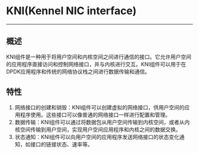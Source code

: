 # KNI(Kennel NIC interface)
---

## 概述
KNI组件是一种用于将用户空间和内核空间之间进行通信的接口。它允许用户空间的应用程序直接访问和控制网络接口，并与内核进行交互。KNI组件可以用于在DPDK应用程序和传统的网络协议栈之间进行数据传输和通信。

## 特性
1. 网络接口的创建和销毁：KNI组件可以创建虚拟的网络接口，供用户空间的应用程序使用。这些接口可以像普通的网络接口一样进行配置和管理。
2. 数据传输：KNI组件可以通过将数据包从用户空间传输到内核空间，或者从内核空间传输到用户空间，实现用户空间应用程序和内核之间的数据交换。
3. 状态通知：KNI组件可以向用户空间的应用程序发送网络接口的状态变化通知，如接口的链接状态、速率等。
